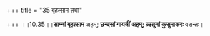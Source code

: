 +++
title = "35 बृहत्साम तथा"

+++
।।10.35।।**साम्नां बृहत्साम** अहम्; **छन्दसां गायत्रीं अहम्; ऋतूनां
कुसुमाकरः** वसन्तः।
